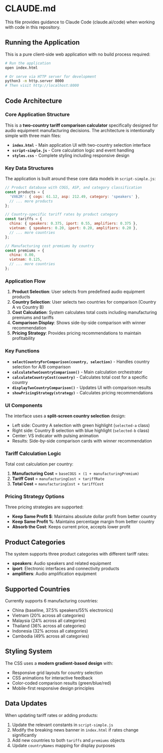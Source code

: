 # CLAUDE.md

This file provides guidance to Claude Code (claude.ai/code) when working with code in this repository.

## Running the Application

This is a pure client-side web application with no build process required:

```bash
# Run the application
open index.html

# Or serve via HTTP server for development
python3 -m http.server 8000
# Then visit http://localhost:8000
```

## Code Architecture

### Core Application Structure

This is a **two-country tariff comparison calculator** specifically designed for audio equipment manufacturing decisions. The architecture is intentionally simple with three main files:

- **`index.html`** - Main application UI with two-country selection interface
- **`script-simple.js`** - Core calculation logic and event handling
- **`styles.css`** - Complete styling including responsive design

### Key Data Structures

The application is built around these core data models in `script-simple.js`:

```javascript
// Product database with COGS, ASP, and category classification
const products = {
  'VX62R': { cogs: 61.12, asp: 212.49, category: 'speakers' },
  // ... more products
};

// Country-specific tariff rates by product category
const tariffs = {
  china: { speakers: 0.375, iport: 0.55, amplifiers: 0.375 },
  vietnam: { speakers: 0.20, iport: 0.20, amplifiers: 0.20 },
  // ... more countries
};

// Manufacturing cost premiums by country
const premiums = {
  china: 0.00,
  vietnam: 0.125,
  // ... more countries
};
```

### Application Flow

1. **Product Selection**: User selects from predefined audio equipment products
2. **Country Selection**: User selects two countries for comparison (Country A vs Country B)
3. **Cost Calculation**: System calculates total costs including manufacturing premiums and tariffs
4. **Comparison Display**: Shows side-by-side comparison with winner recommendation
5. **Pricing Strategy**: Provides pricing recommendations to maintain profitability

### Key Functions

- **`selectCountryForComparison(country, selection)`** - Handles country selection for A/B comparison
- **`calculateTwoCountryComparison()`** - Main calculation orchestrator
- **`calculateCountryCost(country)`** - Calculates total cost for a specific country
- **`displayTwoCountryComparison()`** - Updates UI with comparison results
- **`showPricingStrategy(strategy)`** - Calculates pricing recommendations

### UI Components

The interface uses a **split-screen country selection** design:
- Left side: Country A selection with green highlight (`selected-a` class)
- Right side: Country B selection with blue highlight (`selected-b` class)  
- Center: VS indicator with pulsing animation
- Results: Side-by-side comparison cards with winner recommendation

### Tariff Calculation Logic

Total cost calculation per country:
1. **Manufacturing Cost** = `baseCOGS × (1 + manufacturingPremium)`
2. **Tariff Cost** = `manufacturingCost × tariffRate`
3. **Total Cost** = `manufacturingCost + tariffCost`

### Pricing Strategy Options

Three pricing strategies are supported:
- **Keep Same Profit $**: Maintains absolute dollar profit from better country
- **Keep Same Profit %**: Maintains percentage margin from better country
- **Absorb the Cost**: Keeps current price, accepts lower profit

## Product Categories

The system supports three product categories with different tariff rates:
- **speakers**: Audio speakers and related equipment
- **iport**: Electronic interfaces and connectivity products  
- **amplifiers**: Audio amplification equipment

## Supported Countries

Currently supports 6 manufacturing countries:
- China (baseline, 37.5% speakers/55% electronics)
- Vietnam (20% across all categories)
- Malaysia (24% across all categories)
- Thailand (36% across all categories)
- Indonesia (32% across all categories)
- Cambodia (49% across all categories)

## Styling System

The CSS uses a **modern gradient-based design** with:
- Responsive grid layouts for country selection
- CSS animations for interactive feedback
- Color-coded comparison results (green/blue/red)
- Mobile-first responsive design principles

## Data Updates

When updating tariff rates or adding products:
1. Update the relevant constants in `script-simple.js`
2. Modify the breaking news banner in `index.html` if rates change significantly
3. Add new countries to both `tariffs` and `premiums` objects
4. Update `countryNames` mapping for display purposes